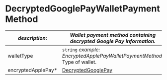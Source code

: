 
# DecryptedGooglePayWalletPaymentMethod

| *description*:   | *Wallet payment method containing decrypted Google Pay information.*|
|----|----|
| walletType |    ``` string ```  *example: EncryptedApplePayWalletPaymentMethod.* Type of wallet.|
| encryptedApplePay* | [DecryptedGooglePay](?path=docs/schemas-md/DecryptedGooglePay.md)|   




